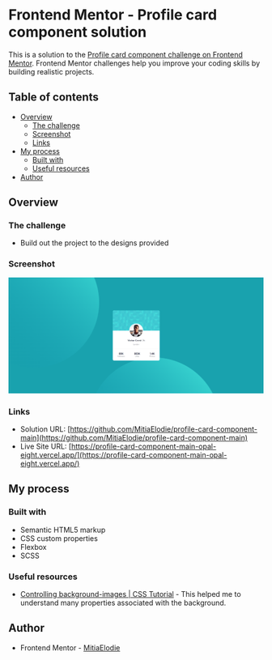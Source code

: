 # Frontend Mentor - Profile card component solution

This is a solution to the [Profile card component challenge on Frontend Mentor](https://www.frontendmentor.io/challenges/profile-card-component-cfArpWshJ). Frontend Mentor challenges help you improve your coding skills by building realistic projects. 

## Table of contents

- [Overview](#overview)
  - [The challenge](#the-challenge)
  - [Screenshot](#screenshot)
  - [Links](#links)
- [My process](#my-process)
  - [Built with](#built-with)
  - [Useful resources](#useful-resources)
- [Author](#author)

## Overview

### The challenge

- Build out the project to the designs provided

### Screenshot

![](./images/screenshot.png)

### Links

- Solution URL: [https://github.com/MitiaElodie/profile-card-component-main](https://github.com/MitiaElodie/profile-card-component-main)
- Live Site URL: [https://profile-card-component-main-opal-eight.vercel.app/](https://profile-card-component-main-opal-eight.vercel.app/)

## My process

### Built with

- Semantic HTML5 markup
- CSS custom properties
- Flexbox
- SCSS
### Useful resources

- [Controlling background-images | CSS Tutorial](https://www.youtube.com/watch?v=3T_Jy1CqH9k) - This helped me to understand many properties associated with the background.

## Author

- Frontend Mentor - [MitiaElodie](https://www.frontendmentor.io/profile/MitiaElodie)

